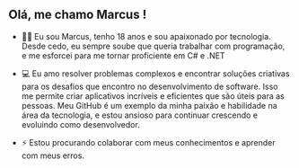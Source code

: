 ## Olá, me chamo Marcus ! 
-  👨‍💻 Eu sou Marcus, tenho 18 anos e sou apaixonado por tecnologia. Desde cedo, eu sempre soube que queria trabalhar com programação, e me esforcei para me tornar proficiente em C# e .NET

- 💻 Eu amo resolver problemas complexos e encontrar soluções criativas para os desafios que encontro no desenvolvimento de software. Isso me permite criar aplicativos incríveis e eficientes que são úteis para as pessoas. Meu GitHub é um exemplo da minha paixão e habilidade na área da tecnologia, e estou ansioso para continuar crescendo e evoluindo como desenvolvedor.

- ⚡ Estou procurando colaborar com meus conhecimentos e aprender com meus erros.  


